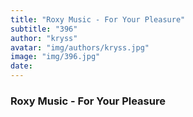 ```yaml
---
title: "Roxy Music - For Your Pleasure"
subtitle: "396"
author: "kryss"
avatar: "img/authors/kryss.jpg"
image: "img/396.jpg"
date:
---
```


### Roxy Music - For Your Pleasure
